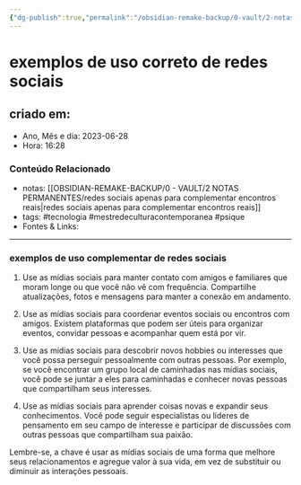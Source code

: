 ```yaml
---
{"dg-publish":true,"permalink":"/obsidian-remake-backup/0-vault/2-notas-permanentes/exemplos-de-uso-correto-de-redes-sociais/","tags":["permanente","tecnologia","mestredeculturacontemporanea","psique"],"dgHomeLink":true,"dgShowLocalGraph":true,"dgShowFileTree":true,"dgEnableSearch":true,"noteIcon":""}
---
```


# exemplos de uso correto de redes sociais

## criado em: 
-  Ano, Mês e dia: 2023-06-28
- Hora: 16:28

### Conteúdo Relacionado
- notas: [[OBSIDIAN-REMAKE-BACKUP/0 - VAULT/2 NOTAS PERMANENTES/redes sociais apenas para complementar encontros reais\|redes sociais apenas para complementar encontros reais]]
- tags: #tecnologia #mestredeculturacontemporanea #psique 
- Fontes & Links: 
---

### exemplos de uso complementar de redes sociais

1. Use as mídias sociais para manter contato com amigos e familiares que moram longe ou que você não vê com frequência. Compartilhe atualizações, fotos e mensagens para manter a conexão em andamento.
    
2. Use as mídias sociais para coordenar eventos sociais ou encontros com amigos. Existem plataformas que podem ser úteis para organizar eventos, convidar pessoas e acompanhar quem está por vir.
    
3. Use as mídias sociais para descobrir novos hobbies ou interesses que você possa perseguir pessoalmente com outras pessoas. Por exemplo, se você encontrar um grupo local de caminhadas nas mídias sociais, você pode se juntar a eles para caminhadas e conhecer novas pessoas que compartilham seus interesses.
    
4. Use as mídias sociais para aprender coisas novas e expandir seus conhecimentos. Você pode seguir especialistas ou líderes de pensamento em seu campo de interesse e participar de discussões com outras pessoas que compartilham sua paixão.

Lembre-se, a chave é usar as mídias sociais de uma forma que melhore seus relacionamentos e agregue valor à sua vida, em vez de substituir ou diminuir as interações pessoais.